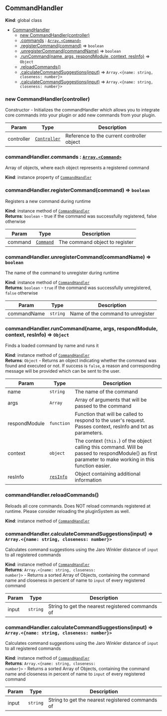 <a name="CommandHandler"></a>

## CommandHandler
**Kind**: global class  

* [CommandHandler](#CommandHandler)
    * [new CommandHandler(controller)](#new_CommandHandler_new)
    * [.commands](#CommandHandler+commands) : [<code>Array.&lt;Command&gt;</code>](#Command)
    * [.registerCommand(command)](#CommandHandler+registerCommand) ⇒ <code>boolean</code>
    * [.unregisterCommand(commandName)](#CommandHandler+unregisterCommand) ⇒ <code>boolean</code>
    * [.runCommand(name, args, respondModule, context, resInfo)](#CommandHandler+runCommand) ⇒ <code>Object</code>
    * [.reloadCommands()](#CommandHandler+reloadCommands)
    * [.calculateCommandSuggestions(input)](#CommandHandler+calculateCommandSuggestions) ⇒ <code>Array.&lt;{name: string, closeness: number}&gt;</code>
    * [.calculateCommandSuggestions(input)](#CommandHandler+calculateCommandSuggestions) ⇒ <code>Array.&lt;{name: string, closeness: number}&gt;</code>

<a name="new_CommandHandler_new"></a>

### new CommandHandler(controller)
Constructor - Initializes the commandHandler which allows you to integrate core commands into your plugin or add new commands from your plugin.


| Param | Type | Description |
| --- | --- | --- |
| controller | [<code>Controller</code>](#Controller) | Reference to the current controller object |

<a name="CommandHandler+commands"></a>

### commandHandler.commands : [<code>Array.&lt;Command&gt;</code>](#Command)
Array of objects, where each object represents a registered command

**Kind**: instance property of [<code>CommandHandler</code>](#CommandHandler)  
<a name="CommandHandler+registerCommand"></a>

### commandHandler.registerCommand(command) ⇒ <code>boolean</code>
Registers a new command during runtime

**Kind**: instance method of [<code>CommandHandler</code>](#CommandHandler)  
**Returns**: <code>boolean</code> - true if the command was successfully registered, false otherwise  

| Param | Type | Description |
| --- | --- | --- |
| command | [<code>Command</code>](#Command) | The command object to register |

<a name="CommandHandler+unregisterCommand"></a>

### commandHandler.unregisterCommand(commandName) ⇒ <code>boolean</code>
The name of the command to unregister during runtime

**Kind**: instance method of [<code>CommandHandler</code>](#CommandHandler)  
**Returns**: <code>boolean</code> - `true` if the command was successfully unregistered, `false` otherwise  

| Param | Type | Description |
| --- | --- | --- |
| commandName | <code>string</code> | Name of the command to unregister |

<a name="CommandHandler+runCommand"></a>

### commandHandler.runCommand(name, args, respondModule, context, resInfo) ⇒ <code>Object</code>
Finds a loaded command by name and runs it

**Kind**: instance method of [<code>CommandHandler</code>](#CommandHandler)  
**Returns**: <code>Object</code> - Returns an object indicating whether the command was found and executed or not. If success is `false`, a reason and corresponding message will be provided which can be sent to the user.  

| Param | Type | Description |
| --- | --- | --- |
| name | <code>string</code> | The name of the command |
| args | <code>Array</code> | Array of arguments that will be passed to the command |
| respondModule | <code>function</code> | Function that will be called to respond to the user's request. Passes context, resInfo and txt as parameters. |
| context | <code>object</code> | The context (`this.`) of the object calling this command. Will be passed to respondModule() as first parameter to make working in this function easier. |
| resInfo | [<code>resInfo</code>](#resInfo) | Object containing additional information |

<a name="CommandHandler+reloadCommands"></a>

### commandHandler.reloadCommands()
Reloads all core commands. Does NOT reload commands registered at runtime. Please consider reloading the pluginSystem as well.

**Kind**: instance method of [<code>CommandHandler</code>](#CommandHandler)  
<a name="CommandHandler+calculateCommandSuggestions"></a>

### commandHandler.calculateCommandSuggestions(input) ⇒ <code>Array.&lt;{name: string, closeness: number}&gt;</code>
Calculates command suggestions using the Jaro Winkler distance of `input` to all registered commands

**Kind**: instance method of [<code>CommandHandler</code>](#CommandHandler)  
**Returns**: <code>Array.&lt;{name: string, closeness: number}&gt;</code> - Returns a sorted Array of Objects, containing the command name and closeness in percent of name to `input` of every registered command  

| Param | Type | Description |
| --- | --- | --- |
| input | <code>string</code> | String to get the nearest registered commands of |

<a name="CommandHandler+calculateCommandSuggestions"></a>

### commandHandler.calculateCommandSuggestions(input) ⇒ <code>Array.&lt;{name: string, closeness: number}&gt;</code>
Calculates command suggestions using the Jaro Winkler distance of `input` to all registered commands

**Kind**: instance method of [<code>CommandHandler</code>](#CommandHandler)  
**Returns**: <code>Array.&lt;{name: string, closeness: number}&gt;</code> - Returns a sorted Array of Objects, containing the command name and closeness in percent of name to `input` of every registered command  

| Param | Type | Description |
| --- | --- | --- |
| input | <code>string</code> | String to get the nearest registered commands of |

